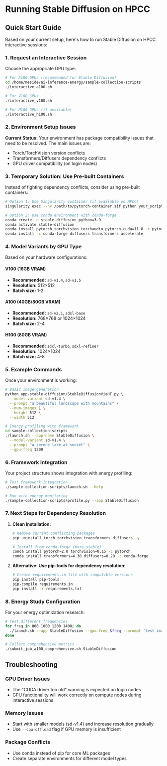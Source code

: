 # Running Stable Diffusion on HPCC

## Quick Start Guide

Based on your current setup, here's how to run Stable Diffusion on HPCC interactive sessions:

### 1. Request an Interactive Session

Choose the appropriate GPU type:

```bash
# For A100 GPUs (recommended for Stable Diffusion)
cd /home/meside/ai-inference-energy/sample-collection-scripts
./interactive_a100.sh

# For V100 GPUs 
./interactive_v100.sh

# For H100 GPUs (if available)
./interactive_h100.sh
```

### 2. Environment Setup Issues

**Current Status:** Your environment has package compatibility issues that need to be resolved. The main issues are:

- Torch/TorchVision version conflicts
- Transformers/Diffusers dependency conflicts
- GPU driver compatibility (on login nodes)

### 3. Temporary Solution: Use Pre-built Containers

Instead of fighting dependency conflicts, consider using pre-built containers:

```bash
# Option 1: Use Singularity container (if available on HPCC)
singularity exec --nv /path/to/pytorch-container.sif python your_script.py

# Option 2: Use conda environment with conda-forge
conda create -n stable-diffusion python=3.9
conda activate stable-diffusion
conda install pytorch torchvision torchaudio pytorch-cuda=11.8 -c pytorch -c nvidia
conda install -c conda-forge diffusers transformers accelerate
```

### 4. Model Variants by GPU Type

Based on your hardware configurations:

#### V100 (16GB VRAM)
- **Recommended:** `sd-v1.4`, `sd-v1.5`
- **Resolution:** 512×512
- **Batch size:** 1-2

#### A100 (40GB/80GB VRAM)  
- **Recommended:** `sd-v2.1`, `sdxl-base`
- **Resolution:** 768×768 or 1024×1024
- **Batch size:** 2-4

#### H100 (80GB VRAM)
- **Recommended:** `sdxl-turbo`, `sdxl-refiner`
- **Resolution:** 1024×1024
- **Batch size:** 4-8

### 5. Example Commands

Once your environment is working:

```bash
# Basic image generation
python app-stable-diffusion/StableDiffusionViaHF.py \
  --model-variant sd-v1.4 \
  --prompt "a beautiful landscape with mountains" \
  --num-images 1 \
  --height 512 \
  --width 512

# Energy profiling with framework
cd sample-collection-scripts
./launch.sh --app-name StableDiffusion \
  --model-variant sd-v1.4 \
  --prompt "a serene lake at sunset" \
  --gpu-freq 1200
```

### 6. Framework Integration

Your project structure shows integration with energy profiling:

```bash
# Test framework integration
./sample-collection-scripts/launch.sh --help

# Run with energy monitoring
./sample-collection-scripts/profile.py --app StableDiffusion
```

### 7. Next Steps for Dependency Resolution

1. **Clean Installation:**
   ```bash
   # Remove current conflicting packages
   pip uninstall torch torchvision transformers diffusers -y
   
   # Install from conda-forge (more stable)
   conda install pytorch=2.0 torchvision=0.15 -c pytorch
   conda install transformers=4.30 diffusers=0.20 -c conda-forge
   ```

2. **Alternative: Use pip-tools for dependency resolution:**
   ```bash
   # Create requirements.in file with compatible versions
   pip install pip-tools
   pip-compile requirements.in
   pip install -r requirements.txt
   ```

### 8. Energy Study Configuration

For your energy optimization research:

```bash
# Test different frequencies
for freq in 800 1000 1200 1400; do
  ./launch.sh --app StableDiffusion --gpu-freq $freq --prompt "test image"
done

# Collect comprehensive metrics
./submit_job_a100_comprehensive.sh StableDiffusion
```

## Troubleshooting

### GPU Driver Issues
- The "CUDA driver too old" warning is expected on login nodes
- GPU functionality will work correctly on compute nodes during interactive sessions

### Memory Issues  
- Start with smaller models (sd-v1.4) and increase resolution gradually
- Use `--cpu-offload` flag if GPU memory is insufficient

### Package Conflicts
- Use conda instead of pip for core ML packages
- Create separate environments for different model types
